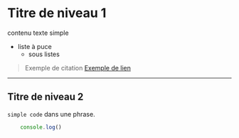 # Titre de niveau 1

contenu texte simple

* liste à puce
  + sous listes

> Exemple de citation
> [Exemple de lien](https://www.google.com)

----

## Titre de niveau 2

`simple code` dans une phrase.

```js
    console.log()
```
